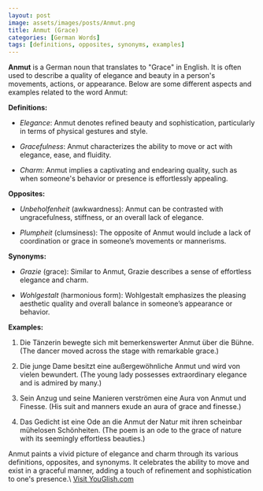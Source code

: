 ```yaml
---
layout: post
image: assets/images/posts/Anmut.png
title: Anmut (Grace)
categories: [German Words]
tags: [definitions, opposites, synonyms, examples]
---
```


**Anmut** is a German noun that translates to "Grace" in English. It is often used to describe a quality of elegance and beauty in a person's movements, actions, or appearance. Below are some different aspects and examples related to the word Anmut:

**Definitions:**

- *Elegance*: Anmut denotes refined beauty and sophistication, particularly in terms of physical gestures and style.

- *Gracefulness*: Anmut characterizes the ability to move or act with elegance, ease, and fluidity.

- *Charm*: Anmut implies a captivating and endearing quality, such as when someone's behavior or presence is effortlessly appealing.

**Opposites:**

- *Unbeholfenheit* (awkwardness): Anmut can be contrasted with ungracefulness, stiffness, or an overall lack of elegance.

- *Plumpheit* (clumsiness): The opposite of Anmut would include a lack of coordination or grace in someone’s movements or mannerisms.

**Synonyms:**

- *Grazie* (grace): Similar to Anmut, Grazie describes a sense of effortless elegance and charm.

- *Wohlgestalt* (harmonious form): Wohlgestalt emphasizes the pleasing aesthetic quality and overall balance in someone’s appearance or behavior.

**Examples:**

1. Die Tänzerin bewegte sich mit bemerkenswerter Anmut über die Bühne. (The dancer moved across the stage with remarkable grace.)

2. Die junge Dame besitzt eine außergewöhnliche Anmut und wird von vielen bewundert. (The young lady possesses extraordinary elegance and is admired by many.)

3. Sein Anzug und seine Manieren verströmen eine Aura von Anmut und Finesse. (His suit and manners exude an aura of grace and finesse.)

4. Das Gedicht ist eine Ode an die Anmut der Natur mit ihren scheinbar mühelosen Schönheiten. (The poem is an ode to the grace of nature with its seemingly effortless beauties.)

Anmut paints a vivid picture of elegance and charm through its various definitions, opposites, and synonyms. It celebrates the ability to move and exist in a graceful manner, adding a touch of refinement and sophistication to one's presence.\ <a id="yg-widget-0" class="youglish-widget" data-query="Anmut" data-lang="german" data-components="8412" data-auto-start="0" data-bkg-color="theme_light" data-title="How%20to%20pronounce%20Anmut%20in%20German"  rel="nofollow" href="https://youglish.com">Visit YouGlish.com</a><script async src="https://youglish.com/public/emb/widget.js" charset="utf-8"></script>